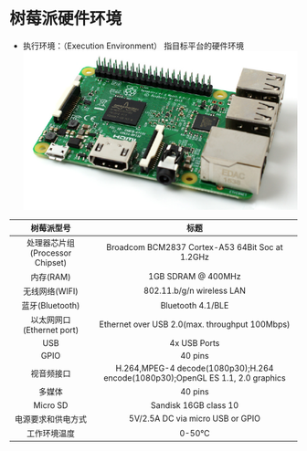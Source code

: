 # 树莓派硬件环境

- 执行环境：（Execution Environment）
  指目标平台的硬件环境
![The Raspberry Pi 3 board](https://github.com/WolffyAndy/Kinliufook/blob/master/img/The%20Raspberry%20Pi%203%20board.png)


| 树莓派型号 | 标题 |
| :---: | :---: |
| 处理器芯片组(Processor Chipset) | Broadcom BCM2837 Cortex-A53 64Bit Soc at 1.2GHz |
| 内存(RAM) | 1GB SDRAM @ 400MHz |
| 无线网络(WIFI) | 802.11.b/g/n wireless LAN |
| 蓝牙(Bluetooth) | Bluetooth 4.1/BLE |
| 以太网网口(Ethernet port) | Ethernet over USB 2.0(max. throughput 100Mbps) |
| USB | 4x USB Ports |
| GPIO | 40 pins |
| 视音频接口 | H.264,MPEG-4 decode(1080p30);H.264 encode(1080p30);OpenGL ES 1.1, 2.0 graphics |
| 多媒体 | 40 pins |
| Micro SD | Sandisk 16GB class 10 |
| 电源要求和供电方式 | 5V/2.5A DC via micro USB or GPIO |
| 工作环境温度 | 0-50℃ |

